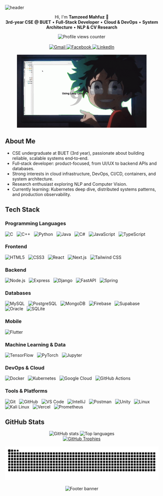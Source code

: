 ![header](https://capsule-render.vercel.app/api?type=venom&color=timeAuto&height=220&section=header&text=Hey%20There!&fontSize=70&animation=blinking)

<div align="center">
  <p>
    Hi, I'm <b>Tamzeed Mahfuz</b> 👋<br/>
    <b>3rd-year CSE @ BUET</b> • <b>Full‑Stack Developer</b> • <b>Cloud & DevOps</b> • <b>System Architecture</b> • <b>NLP & CV Research</b>
  </p>

  <img src="https://komarev.com/ghpvc/?username=sleepytmzd" alt="Profile views counter" />
</div>

<br/>

<div align="center">
  <!-- Connect -->
  <a href="mailto:tamzeedmahfuz2003@gmail.com">
    <img src="https://img.shields.io/badge/Gmail-D14836.svg?style=for-the-badge&logo=gmail&logoColor=white" alt="Gmail" />
  </a>
  <a href="https://www.facebook.com/tamzeed.mahfuz">
    <img src="https://img.shields.io/badge/Facebook-%231877F2.svg?style=for-the-badge&logo=Facebook&logoColor=white" alt="Facebook" />
  </a>
  <a href="https://www.linkedin.com/in/tamzeed-mahfuz-795518348/">
    <img src="https://img.shields.io/badge/LinkedIn-%230077B5.svg?style=for-the-badge&logo=linkedin&logoColor=white" alt="LinkedIn" />
  </a>
</div>

<br/>

<div align="center">
  <img src="assets/deku-java.gif" alt="Fun animation" height="240" />
</div>

## About Me
- CSE undergraduate at BUET (3rd year), passionate about building reliable, scalable systems end‑to‑end.
- Full‑stack developer: product-focused, from UI/UX to backend APIs and databases.
- Strong interests in cloud infrastructure, DevOps, CI/CD, containers, and system architecture.
- Research enthusiast exploring NLP and Computer Vision.
- Currently learning: Kubernetes deep dive, distributed systems patterns, and production observability.

## Tech Stack

### Programming Languages
<p align="left">
  <img height="36" src="https://cdn.jsdelivr.net/gh/devicons/devicon@latest/icons/c/c-original.svg" alt="C"/> &nbsp;
  <img height="36" src="https://cdn.jsdelivr.net/gh/devicons/devicon@latest/icons/cplusplus/cplusplus-original.svg" alt="C++"/> &nbsp;
  <img height="36" src="https://cdn.jsdelivr.net/gh/devicons/devicon@latest/icons/python/python-original.svg" alt="Python"/> &nbsp;
  <img height="36" src="https://cdn.jsdelivr.net/gh/devicons/devicon@latest/icons/java/java-original-wordmark.svg" alt="Java"/> &nbsp;
  <img height="36" src="https://cdn.jsdelivr.net/gh/devicons/devicon@latest/icons/csharp/csharp-original.svg" alt="C#"/> &nbsp;
  <img height="36" src="https://cdn.jsdelivr.net/gh/devicons/devicon@latest/icons/javascript/javascript-original.svg" alt="JavaScript"/> &nbsp;
  <img height="36" src="https://cdn.jsdelivr.net/gh/devicons/devicon@latest/icons/typescript/typescript-original.svg" alt="TypeScript"/>
</p>

### Frontend
<p align="left">
  <img height="36" src="https://cdn.jsdelivr.net/gh/devicons/devicon@latest/icons/html5/html5-original.svg" alt="HTML5"/> &nbsp;
  <img height="36" src="https://cdn.jsdelivr.net/gh/devicons/devicon@latest/icons/css3/css3-original.svg" alt="CSS3"/> &nbsp;
  <img height="36" src="https://cdn.jsdelivr.net/gh/devicons/devicon@latest/icons/react/react-original.svg" alt="React"/> &nbsp;
  <img height="36" src="https://cdn.jsdelivr.net/gh/devicons/devicon@latest/icons/nextjs/nextjs-original.svg" alt="Next.js"/> &nbsp;
  <img height="36" src="https://cdn.jsdelivr.net/gh/devicons/devicon@latest/icons/tailwindcss/tailwindcss-original.svg" alt="Tailwind CSS"/>
</p>

### Backend
<p align="left">
  <img height="36" src="https://cdn.jsdelivr.net/gh/devicons/devicon@latest/icons/nodejs/nodejs-original.svg" alt="Node.js"/> &nbsp;
  <img height="36" src="https://cdn.jsdelivr.net/gh/devicons/devicon@latest/icons/express/express-original.svg" alt="Express"/> &nbsp;
  <img height="36" src="https://cdn.jsdelivr.net/gh/devicons/devicon@latest/icons/django/django-plain.svg" alt="Django"/> &nbsp;
  <img height="36" src="https://cdn.jsdelivr.net/gh/devicons/devicon@latest/icons/fastapi/fastapi-original.svg" alt="FastAPI"/> &nbsp;
  <img height="36" src="https://cdn.jsdelivr.net/gh/devicons/devicon@latest/icons/spring/spring-original.svg" alt="Spring"/>
</p>

### Databases
<p align="left">
  <img height="36" src="https://cdn.jsdelivr.net/gh/devicons/devicon@latest/icons/mysql/mysql-original-wordmark.svg" alt="MySQL"/> &nbsp;
  <img height="36" src="https://cdn.jsdelivr.net/gh/devicons/devicon@latest/icons/postgresql/postgresql-original.svg" alt="PostgreSQL"/> &nbsp;
  <img height="36" src="https://cdn.jsdelivr.net/gh/devicons/devicon@latest/icons/mongodb/mongodb-original.svg" alt="MongoDB"/> &nbsp;
  <img height="36" src="https://cdn.jsdelivr.net/gh/devicons/devicon@latest/icons/firebase/firebase-original.svg" alt="Firebase"/> &nbsp;
  <img height="36" src="https://cdn.jsdelivr.net/gh/devicons/devicon@latest/icons/supabase/supabase-original.svg" alt="Supabase"/> &nbsp;
  <img height="36" src="https://cdn.jsdelivr.net/gh/devicons/devicon@latest/icons/oracle/oracle-original.svg" alt="Oracle"/> &nbsp;
  <img height="36" src="https://cdn.jsdelivr.net/gh/devicons/devicon@latest/icons/sqlite/sqlite-original.svg" alt="SQLite"/>
</p>

### Mobile
<p align="left">
  <img height="36" src="https://cdn.jsdelivr.net/gh/devicons/devicon@latest/icons/flutter/flutter-original.svg" alt="Flutter"/>
</p>

### Machine Learning & Data
<p align="left">
  <img height="36" src="https://cdn.jsdelivr.net/gh/devicons/devicon@latest/icons/tensorflow/tensorflow-original.svg" alt="TensorFlow"/> &nbsp;
  <img height="36" src="https://cdn.jsdelivr.net/gh/devicons/devicon@latest/icons/pytorch/pytorch-original.svg" alt="PyTorch"/> &nbsp;
  <img height="36" src="https://cdn.jsdelivr.net/gh/devicons/devicon@latest/icons/jupyter/jupyter-original.svg" alt="Jupyter"/>
</p>

### DevOps & Cloud
<p align="left">
  <img height="36" src="https://cdn.jsdelivr.net/gh/devicons/devicon@latest/icons/docker/docker-original.svg" alt="Docker"/> &nbsp;
  <img height="36" src="https://cdn.jsdelivr.net/gh/devicons/devicon@latest/icons/kubernetes/kubernetes-plain.svg" alt="Kubernetes"/> &nbsp;
  <img height="36" src="https://cdn.jsdelivr.net/gh/devicons/devicon@latest/icons/googlecloud/googlecloud-original.svg" alt="Google Cloud"/> &nbsp;
  <img height="36" src="https://cdn.jsdelivr.net/gh/devicons/devicon@latest/icons/githubactions/githubactions-original.svg" alt="GitHub Actions"/>
</p>

### Tools & Platforms
<p align="left">
  <img height="36" src="https://cdn.jsdelivr.net/gh/devicons/devicon@latest/icons/git/git-original.svg" alt="Git"/> &nbsp;
  <img height="36" src="https://cdn.jsdelivr.net/gh/devicons/devicon@latest/icons/github/github-original.svg" alt="GitHub"/> &nbsp;
  <img height="36" src="https://cdn.jsdelivr.net/gh/devicons/devicon@latest/icons/vscode/vscode-original.svg" alt="VS Code"/> &nbsp;
  <img height="36" src="https://cdn.jsdelivr.net/gh/devicons/devicon@latest/icons/intellij/intellij-original.svg" alt="IntelliJ"/> &nbsp;
  <img height="36" src="https://cdn.jsdelivr.net/gh/devicons/devicon@latest/icons/postman/postman-original.svg" alt="Postman"/> &nbsp;
  <img height="36" src="https://cdn.jsdelivr.net/gh/devicons/devicon@latest/icons/unity/unity-original.svg" alt="Unity"/> &nbsp;
  <img height="36" src="https://cdn.jsdelivr.net/gh/devicons/devicon@latest/icons/linux/linux-original.svg" alt="Linux"/> &nbsp;
  <img height="36" src="https://cdn.jsdelivr.net/gh/devicons/devicon@latest/icons/kalilinux/kalilinux-original.svg" alt="Kali Linux"/> &nbsp;
  <img height="36" src="https://cdn.jsdelivr.net/gh/devicons/devicon@latest/icons/vercel/vercel-original.svg" alt="Vercel"/> &nbsp;
  <img height="36" src="https://cdn.jsdelivr.net/gh/devicons/devicon@latest/icons/prometheus/prometheus-original.svg" alt="Prometheus"/>
</p>

## GitHub Stats
<div align="center">
  <img height="160" src="https://github-readme-stats.vercel.app/api?username=sleepytmzd&show_icons=true&theme=algolia" alt="GitHub stats" />
  <img height="160" src="https://github-readme-stats.vercel.app/api/top-langs/?username=sleepytmzd&layout=donut&theme=algolia" alt="Top languages" />
</div>

<div align="center">
  <a href="https://github.com/sleepytmzd/github-profile-trophy">
    <img src="https://github-profile-trophy.vercel.app/?username=sleepytmzd&theme=algolia" alt="GitHub Trophies" />
  </a>
</div>

<br/>

<div align="center">
  <picture>
    <source media="(prefers-color-scheme: dark)" srcset="https://raw.githubusercontent.com/sleepytmzd/sleepytmzd/output/github-contribution-grid-snake-dark.svg">
    <source media="(prefers-color-scheme: light)" srcset="https://raw.githubusercontent.com/sleepytmzd/sleepytmzd/output/github-contribution-grid-snake.svg">
    <img alt="Contribution snake" src="https://raw.githubusercontent.com/sleepytmzd/sleepytmzd/output/github-contribution-grid-snake.svg">
  </picture>
</div>

<br/>

<div align="center">
  <img src="https://capsule-render.vercel.app/api?type=waving&color=timeAuto&height=120&section=footer&fontSize=24&text=Thanks%20for%20visiting!&animation=fadeIn" alt="Footer banner" />
</div>


















